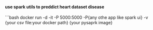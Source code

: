 #### use spark utils to preddict heart dataset disease
‍‍‍‍```bash
docker run -d -it -P 5000:5000 -P{any othe app like spark ui} -v {your csv file:your docker path} {your pysaprk image}
```

